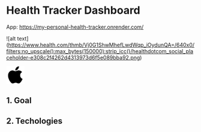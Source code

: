 # Health Tracker Dashboard
App: https://my-personal-health-tracker.onrender.com/

![alt text] (https://www.health.com/thmb/Vj0G1ShwMhefLwdWqp_iOydunQA=/640x0/filters:no_upscale():max_bytes(150000):strip_icc()/healthdotcom_social_placeholder-e308c2f4262d4313973d6f5e089bba92.png)

<img src="https://github.com/ZakiAbdelwahed/health-tracker-dash-app/blob/main/apple%20logo.png" width="48">

## 1. Goal
## 2. Techologies
